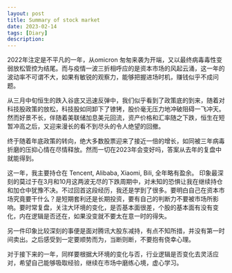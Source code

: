 ```yaml
---
layout: post
title: Summary of stock market
date: 2023-02-14
tags: [Diary]
description:
---
```


2022年注定是不平凡的一年，从omicron 匆匆来袭为开端，又以最终病毒毒性变弱放松管控为结尾。而与疫情一波三折相呼应的是资本市场的风起云涌，这一年的波动率不可谓不大，如果有敏锐的观察力，能够把握进场时机，赚钱似乎不成问题。

从三月中旬恒生的跌入谷底又迅速反弹中，我们似乎看到了政策底的到来，随着对科技股政策的放松，科技股如同卸下了镣铐，股价毫无压力地冲破阻碍一飞冲天。然而好景不长，伴随着美联储加息美元回流，资产价格和汇率随之下跌，恒生在短暂冲高之后，又迎来漫长的看不到尽头的令人绝望的回撤。

终于随着年底政策的转向，绝大多数股票迎来了接近一倍的增长，如同被三年病毒折磨的压抑心情在尽情释放。然而一切在2023年会变好吗，答案从去年的复盘中就能得到。

这一年，我主要持仓在 Tencent, Alibaba, Xiaomi, Bili, 全年略有盈余。
印象最深刻的莫过于在3月和10月这两波无尽的下跌周期中，对未知的恐惧让我在继续持仓和加仓中犹豫不决。不过回首这段经历，我还是学到了很多。要明白自己在资本市场究竟要干什么？是短期套利还是长期投资，要有自己的判断力不要被市场所影响。要时常复盘，关注大环境的变化，是否基本面很差，个股的基本面有没有变化，内在逻辑是否还在，如果没变就不要太在意一时的得失。

另一件印象比较深刻的事便是面对腾讯大股东减持，有点不知所措，并没有第一时间卖出。之后感受到一定要顺势而为，当断则断，不要抱有侥幸心理。

对于接下来的一年，同样要根据大环境的变化与否，行业逻辑是否变化去灵活应对，希望自己能够吸取经验，继续在市场中磨练心境，虚心学习。

